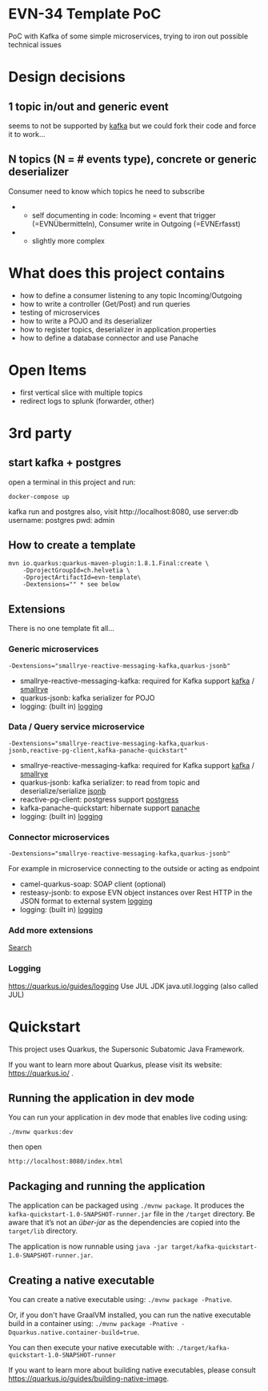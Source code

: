 # EVN-34 Template PoC

PoC with Kafka of some simple microservices, trying to iron out possible technical issues

# Design decisions
## 1 topic in/out and generic event 
seems to not be supported by  [kafka](https://quarkus.io/guides/kafka) but we could fork their code and force it to work...

## N topics (N = # events type), concrete or generic deserializer
Consumer need to know which topics he need to subscribe 
* + self documenting in code: Incoming = event that trigger (=EVNÜbermitteln), Consumer write in Outgoing (=EVNErfasst)
* - slightly more complex

# What does this project contains

* how to define a consumer listening to any topic Incoming/Outgoing
* how to write a controller (Get/Post) and run queries
* testing of microservices
* how to write a POJO and its deserializer
* how to register topics, deserializer in application.properties
* how to define a database connector and use Panache

# Open Items

* first vertical slice with multiple topics
* redirect logs to splunk (forwarder, other)

# 3rd party 
## start kafka + postgres

open a terminal in this project and run:

```docker-compose up```

kafka run and postgres also, visit http://localhost:8080, use server:db username: postgres pwd: admin


## How to create a template
```
mvn io.quarkus:quarkus-maven-plugin:1.8.1.Final:create \
    -DprojectGroupId=ch.helvetia \
    -DprojectArtifactId=evn-template\
    -Dextensions="" * see below
```

## Extensions
There is no one template fit all...
### Generic microservices 
```
-Dextensions="smallrye-reactive-messaging-kafka,quarkus-jsonb"
```
* smallrye-reactive-messaging-kafka: required for Kafka support [kafka](https://quarkus.io/guides/kafka) / [smallrye](https://smallrye.io/smallrye-reactive-messaging/smallrye-reactive-messaging/2.2/index.html)
* quarkus-jsonb: kafka serializer for POJO
* logging: (built in) [logging](https://quarkus.io/guides/logging)

### Data / Query service microservice
```
-Dextensions="smallrye-reactive-messaging-kafka,quarkus-jsonb,reactive-pg-client,kafka-panache-quickstart"
```
* smallrye-reactive-messaging-kafka: required for Kafka support [kafka](https://quarkus.io/guides/kafka) / [smallrye](https://smallrye.io/smallrye-reactive-messaging/smallrye-reactive-messaging/2.2/index.html)
* quarkus-jsonb: kafka serializer: to read from topic and deserialize/serialize [jsonb](https://quarkus.io/guides/rest-json)
* reactive-pg-client: postgress support [postgress](https://quarkus.io/guides/reactive-sql-clients)
* kafka-panache-quickstart: hibernate support [panache](https://quarkus.io/guides/hibernate-orm-panache)
* logging: (built in) [logging](https://quarkus.io/guides/logging)

### Connector microservices  
```
-Dextensions="smallrye-reactive-messaging-kafka,quarkus-jsonb"
```
For example in microservice connecting to the outside or acting as endpoint
* camel-quarkus-soap: SOAP client (optional)
* resteasy-jsonb: to expose EVN object instances over Rest HTTP in the JSON format to external system [logging](https://quarkus.io/guides/logging)
* logging: (built in) [logging](https://quarkus.io/guides/logging)

### Add more extensions  
[Search](https://code.quarkus.io/)

### Logging
https://quarkus.io/guides/logging
Use JUL JDK java.util.logging (also called JUL)

# Quickstart

This project uses Quarkus, the Supersonic Subatomic Java Framework.

If you want to learn more about Quarkus, please visit its website: https://quarkus.io/ .

## Running the application in dev mode

You can run your application in dev mode that enables live coding using:
```
./mvnw quarkus:dev
```
then open
```
http://localhost:8080/index.html
```

## Packaging and running the application

The application can be packaged using `./mvnw package`.
It produces the `kafka-quickstart-1.0-SNAPSHOT-runner.jar` file in the `/target` directory.
Be aware that it’s not an _über-jar_ as the dependencies are copied into the `target/lib` directory.

The application is now runnable using `java -jar target/kafka-quickstart-1.0-SNAPSHOT-runner.jar`.

## Creating a native executable

You can create a native executable using: `./mvnw package -Pnative`.

Or, if you don't have GraalVM installed, you can run the native executable build in a container using: `./mvnw package -Pnative -Dquarkus.native.container-build=true`.

You can then execute your native executable with: `./target/kafka-quickstart-1.0-SNAPSHOT-runner`

If you want to learn more about building native executables, please consult https://quarkus.io/guides/building-native-image.